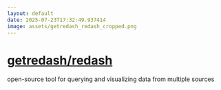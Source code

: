 ```yaml
---
layout: default
date: 2025-07-23T17:32:49.937414
image: assets/getredash_redash_cropped.png
---
```


# [getredash/redash](https://github.com/getredash/redash)

open-source tool for querying and visualizing data from multiple sources
